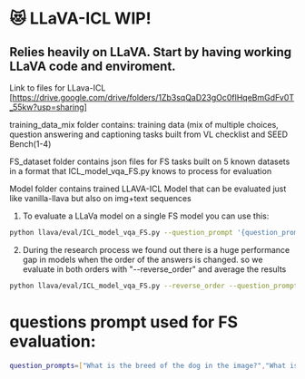 # :heart_eyes_cat: LLaVA-ICL WIP!
## Relies heavily on LLaVA. Start by having working LLaVA code and enviroment.

Link to files for LLava-ICL [https://drive.google.com/drive/folders/1Zb3sqQaD23gOc0flHqeBmGdFv0T_55kw?usp=sharing]

training_data_mix folder contains: training data (mix of multiple choices, question answering and captioning tasks built from VL checklist and SEED Bench(1-4)

FS_dataset folder contains json files for FS tasks built on 5 known datasets in a format that ICL_model_vqa_FS.py knows to process for evaluation

Model folder contains trained LLAVA-ICL Model that can be evaluated just like vanilla-llava but also on img+text sequences

1. To evaluate a LLaVa model on a single FS model you can use this:
```bash
python llava/eval/ICL_model_vqa_FS.py --question_prompt '{question_prompts}' --episodes_path {path to FS single dataset (CUB/flowers/cars/...)} --model-path {model_path} --output_file 'output_file_name.json'
```
2. During the research process we found out there is a huge performance gap in models when the order of the answers is changed. so we evaluate in both orders with "--reverse_order" and average the results
```bash
python llava/eval/ICL_model_vqa_FS.py --reverse_order --question_prompt '{question_prompts}' --episodes_path {path to FS single dataset (CUB/flowers/cars/...)} --model-path {model_path} --output_file 'output_file_name.json'
```
# questions prompt used for FS evaluation:
```bash
question_prompts=["What is the breed of the dog in the image?","What is the type of the bird in the image?","What is the type of the flower in the image?","What is the type of the food in the image?","What is the model of the car in the image?"]
```

